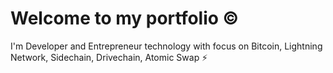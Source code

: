 # Welcome to my portfolio ©️

I'm Developer and Entrepreneur technology with focus on Bitcoin, Lightning Network, Sidechain, Drivechain, Atomic Swap ⚡
